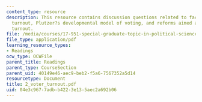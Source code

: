 ```yaml
---
content_type: resource
description: This resource contains discussion questions related to factors in voter
  turnout, Plutzer?s developmental model of voting, and reforms aimed at increasing
  turnout.
file: /media/courses/17-951-special-graduate-topic-in-political-science-political-behavior-fall-2005/04e3c9677adbb4223e135aec2a692b06_2_voter_turnout.pdf
file_type: application/pdf
learning_resource_types:
- Readings
ocw_type: OCWFile
parent_title: Readings
parent_type: CourseSection
parent_uid: 40149e46-aec9-beb2-f5a6-7567352a5d14
resourcetype: Document
title: 2_voter_turnout.pdf
uid: 04e3c967-7adb-b422-3e13-5aec2a692b06
---
```

